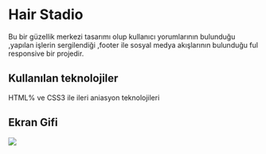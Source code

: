 <h1> Hair Stadio </h1>

Bu bir güzellik merkezi  tasarımı olup kullanıcı yorumlarının bulunduğu ,yapılan işlerin sergilendiği ,footer ile sosyal medya akışlarının bulunduğu ful responsive bir projedir.

<h2>Kullanılan teknolojiler </h2>

HTML% ve CSS3 ile ileri aniasyon teknolojileri 

<h2>Ekran Gifi</h2>

![](hair.stadio.gif)
